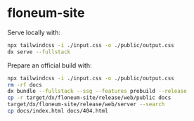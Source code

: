 # floneum-site

Serve locally with:
```sh
npx tailwindcss -i ./input.css -o ./public/output.css
dx serve --fullstack
```

Prepare an official build with:
```sh
npx tailwindcss -i ./input.css -o ./public/output.css
rm -rf docs
dx bundle --fullstack --ssg --features prebuild --release
cp -r target/dx/floneum-site/release/web/public docs
target/dx/floneum-site/release/web/server --search
cp docs/index.html docs/404.html
```
